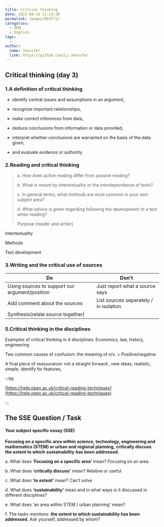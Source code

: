 ```yaml
---
title: Critical thinking
date: 2022-08-14 11:14:30
permalink: /pages/8b3f72/
categories:
  - 其他
  - English
tags:
  - 
author: 
  name: Jennifer
  link: https://github.com/Li-Jennifer
---
```


## Critical thinking (day 3)

### 1.A definition of critical thinking
- identify central issues and assumptions in an argument, 

- recognize important relationships, 

- make correct inferences from data,

- deduce conclusions from information or data provided, 

- interpret whether conclusions are warranted on the basis of the data given, 

- and evaluate evidence or authority

### 2.Reading and critical thinking

> a. How does active reading differ from passive reading?
>
> b. What is meant by intertextuality or the interdependence of texts?
>
> c. In general terms, what methods are most common in your own subject area?
>
> d. What advice is given regarding following the development of a text when reading?
>
> Purpose (reader and writer)

Intertextuality

Methods

Text development

### 3.Writing and the critical use of sources

| Do                                             | Don't                                  |
| ---------------------------------------------- | -------------------------------------- |
| Using sources to support our argument/position | Just report what a source says         |
| Add comment about the sources                  | List sources seperately / in isolation |
| Synthesis(relate source together)              |                                        |

### 5.Critical thinking in the disciplines

Examples of critical thinking in 4 disciplines: Economics, law, history, engineering

Two common causes of confusion: the meaning of n/v. + Positive/negative

A final piece of reassurance: not a straight forward , new ideas, realistic, simple, identify for features,

:::tip 

[https://help.open.ac.uk/critical-reading-techniques](https://help.open.ac.uk/critical-reading-techniques)

:::

## The SSE Question / Task

#### Your subject specific essay (SSE)

**Focusing on a specific area within** **science, technology, engineering and mathematics (STEM) or urban and regional planning,** **critically discuss** **the extent to which** **sustainability** **has been addressed.** 

a. What does ‘**Focusing on a specific area’** mean?   Focusing on an area

b. What does ‘**critically discuss’** mean? Relative or useful

c. What does ‘**to extent’** mean? Can't solve 

d. What does **‘sustainability’** mean and in what ways is it discussed in different disciplines?

e. What does ‘an area within STEM / urban planning’ mean?

f. The tasks mentions: **the extent to which sustainability has been addressed**. Ask yourself, addressed by whom?

